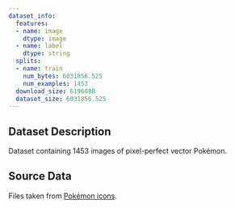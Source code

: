 ```yaml
---
dataset_info:
  features:
  - name: image
    dtype: image
  - name: label
    dtype: string
  splits:
  - name: train
    num_bytes: 6031856.525
    num_examples: 1453
  download_size: 6196888
  dataset_size: 6031856.525
---
```

## Dataset Description
Dataset containing 1453 images of pixel-perfect vector Pokémon.

## Source Data
Files taken from [Pokémon icons](https://theartificial.github.io/pokemon-icons/#download).